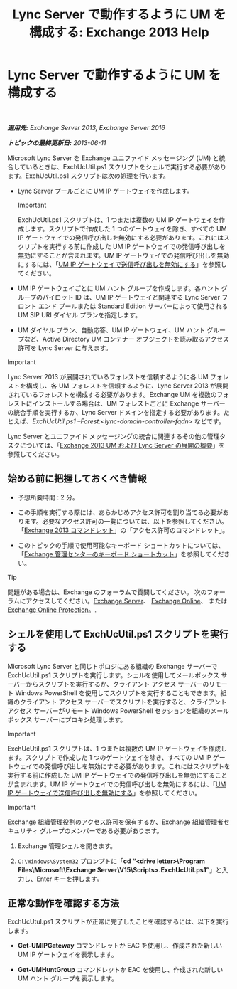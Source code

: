 ﻿---
title: 'Lync Server で動作するように UM を構成する: Exchange 2013 Help'
TOCTitle: Lync Server で動作するように UM を構成する
ms:assetid: 29bdddbf-75d5-4c92-988e-c8506ecc7a1c
ms:mtpsurl: https://technet.microsoft.com/ja-jp/library/JJ966276(v=EXCHG.150)
ms:contentKeyID: 52057806
ms.date: 04/24/2018
mtps_version: v=EXCHG.150
ms.translationtype: HT
---

# Lync Server で動作するように UM を構成する

 

_**適用先:** Exchange Server 2013, Exchange Server 2016_

_**トピックの最終更新日:** 2013-06-11_

Microsoft Lync Server を Exchange ユニファイド メッセージング (UM) と統合しているときは、ExchUcUtil.ps1 スクリプトをシェルで実行する必要があります。ExchUcUtil.ps1 スクリプトは次の処理を行います。

  - Lync Server プールごとに UM IP ゲートウェイを作成します。
    

    > [!IMPORTANT]
    > ExchUcUtil.ps1 スクリプトは、1 つまたは複数の UM IP ゲートウェイを作成します。スクリプトで作成した 1 つのゲートウェイを除き、すべての UM IP ゲートウェイでの発信呼び出しを無効にする必要があります。これにはスクリプトを実行する前に作成した UM IP ゲートウェイでの発信呼び出しを無効にすることが含まれます。UM IP ゲートウェイでの発信呼び出しを無効にするには、「<A href="disable-outgoing-calls-on-um-ip-gateways-exchange-2013-help.md">UM IP ゲートウェイで送信呼び出しを無効にする</A>」を参照してください。



  - UM IP ゲートウェイごとに UM ハント グループを作成します。各ハント グループのパイロット ID は、UM IP ゲートウェイと関連する Lync Server フロント エンド プールまたは Standard Edition サーバーによって使用される UM SIP URI ダイヤル プランを指定します。

  - UM ダイヤル プラン、自動応答、UM IP ゲートウェイ、UM ハント グループなど、Active Directory UM コンテナー オブジェクトを読み取るアクセス許可を Lync Server に与えます。


> [!IMPORTANT]
> Lync Server 2013 が展開されているフォレストを信頼するように各 UM フォレストを構成し、各 UM フォレストを信頼するように、Lync Server 2013 が展開されているフォレストを構成する必要があります。Exchange UM を複数のフォレストにインストールする場合は、UM フォレストごとに Exchange サーバーの統合手順を実行するか、Lync Server ドメインを指定する必要があります。たとえば、<EM>ExchUcUtil.ps1 –Forest:&lt;lync-domain-controller-fqdn&gt;</EM> などです。



Lync Server とユニファイド メッセージングの統合に関連するその他の管理タスクについては、「[Exchange 2013 UM および Lync Server の展開の概要](deploying-exchange-2013-um-and-lync-server-overview-exchange-2013-help.md)」を参照してください。

## 始める前に把握しておくべき情報

  - 予想所要時間 : 2 分。

  - この手順を実行する際には、あらかじめアクセス許可を割り当てる必要があります。必要なアクセス許可の一覧については、以下を参照してください。「[Exchange 2013 コマンドレット](https://technet.microsoft.com/ja-jp/library/bb124413\(v=exchg.150\))」の「アクセス許可のコマンドレット」。

  - このトピックの手順で使用可能なキーボード ショートカットについては、「[Exchange 管理センターのキーボード ショートカット](keyboard-shortcuts-in-the-exchange-admin-center-exchange-online-protection-help.md)」を参照してください。


> [!TIP]
> 問題がある場合は、Exchange のフォーラムで質問してください。 次のフォーラムにアクセスしてください。<A href="https://go.microsoft.com/fwlink/p/?linkid=60612">Exchange Server</A>、 <A href="https://go.microsoft.com/fwlink/p/?linkid=267542">Exchange Online</A>、 または <A href="https://go.microsoft.com/fwlink/p/?linkid=285351">Exchange Online Protection</A>。.



## シェルを使用して ExchUcUtil.ps1 スクリプトを実行する

Microsoft Lync Server と同じトポロジにある組織の Exchange サーバーで ExchUcUtil.ps1 スクリプトを実行します。シェルを使用してメールボックス サーバーからスクリプトを実行するか、クライアント アクセス サーバーのリモート Windows PowerShell を使用してスクリプトを実行することもできます。組織のクライアント アクセス サーバーでスクリプトを実行すると、クライアント アクセス サーバーがリモート Windows PowerShell セッションを組織のメールボックス サーバーにプロキシ処理します。


> [!IMPORTANT]
> ExchUcUtil.ps1 スクリプトは、1 つまたは複数の UM IP ゲートウェイを作成します。スクリプトで作成した 1 つのゲートウェイを除き、すべての UM IP ゲートウェイでの発信呼び出しを無効にする必要があります。これにはスクリプトを実行する前に作成した UM IP ゲートウェイでの発信呼び出しを無効にすることが含まれます。UM IP ゲートウェイでの発信呼び出しを無効にするには、「<A href="disable-outgoing-calls-on-um-ip-gateways-exchange-2013-help.md">UM IP ゲートウェイで送信呼び出しを無効にする</A>」を参照してください。




> [!IMPORTANT]
> Exchange 組織管理役割のアクセス許可を保有するか、Exchange 組織管理者セキュリティ グループのメンバーである必要があります。



1.  Exchange 管理シェルを開きます。

2.  `C:\Windows\System32` プロンプトに「**cd “\<drive letter\>\\Program Files\\Microsoft\\Exchange Server\\V15\\Scripts\>.ExchUcUtil.ps1”**」と入力し、Enter キーを押します。

## 正常な動作を確認する方法

ExchUcUtul.ps1 スクリプトが正常に完了したことを確認するには、以下を実行します。

  - **Get-UMIPGateway** コマンドレットか EAC を使用し、作成された新しい UM IP ゲートウェイを表示します。

  - **Get-UMHuntGroup** コマンドレットか EAC を使用し、作成された新しい UM ハント グループを表示します。

